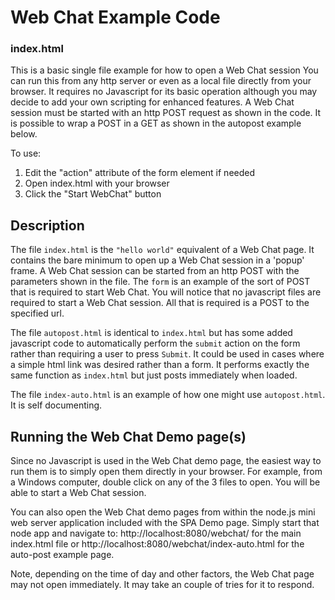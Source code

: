 # Web Chat Example Code

### index.html

This is a basic single file example for how to open a Web Chat session
You can run this from any http server or even as a local file directly from your browser. It requires no Javascript for its basic operation although you may decide to add your own scripting for enhanced features.
A Web Chat session must be started with an http POST request as shown in the code.  It is possible to wrap a POST in a GET as shown in the autopost example below.

To use:
1. Edit the "action" attribute of the form element if needed
2. Open index.html with your browser
3. Click the "Start WebChat" button

## Description

The file `index.html` is the `"hello world"` equivalent of a Web Chat page.  It contains the bare minimum to open up a Web Chat session in a 'popup' frame.  A Web Chat session can be started from an http POST with the parameters shown in the file. The `form` is an example of the sort of POST that is required to start Web Chat. You will notice that no javascript files are required to start a Web Chat session. All that is required is a POST to the specified url.

The file `autopost.html` is identical to `index.html` but has some added javascript code to automatically perform the `submit` action on the form rather than requiring a user to press `Submit`.  It could be used in cases where a simple html link was desired rather than a form.  It performs exactly the same function as `index.html` but just posts immediately when loaded.

The file `index-auto.html` is an example of how one might use `autopost.html`.  It is self documenting.

## Running the Web Chat Demo page(s)
Since no Javascript is used in the Web Chat demo page, the easiest way to run them is to simply open them directly in your browser.  For example, from a Windows computer, double click on any of the 3 files to open.  You will be able to start a Web Chat session.

You can also open the Web Chat demo pages from within the node.js mini web server application included with the SPA Demo page.  Simply start that node app and navigate to: http://localhost:8080/webchat/ for the main index.html file or http://localhost:8080/webchat/index-auto.html for the auto-post example page.

Note, depending on the time of day and other factors, the Web Chat page may not open immediately. It may take an couple of tries for it to respond.

